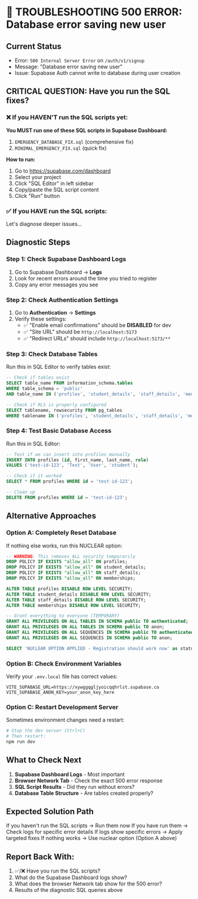 # 🚨 TROUBLESHOOTING 500 ERROR: Database error saving new user

## Current Status

- Error: `500 Internal Server Error` on `/auth/v1/signup`
- Message: "Database error saving new user"
- Issue: Supabase Auth cannot write to database during user creation

## CRITICAL QUESTION: Have you run the SQL fixes?

### ❌ If you HAVEN'T run the SQL scripts yet:

**You MUST run one of these SQL scripts in Supabase Dashboard:**

1. `EMERGENCY_DATABASE_FIX.sql` (comprehensive fix)
2. `MINIMAL_EMERGENCY_FIX.sql` (quick fix)

**How to run:**

1. Go to https://supabase.com/dashboard
2. Select your project
3. Click "SQL Editor" in left sidebar
4. Copy/paste the SQL script content
5. Click "Run" button

### ✅ If you HAVE run the SQL scripts:

Let's diagnose deeper issues...

## Diagnostic Steps

### Step 1: Check Supabase Dashboard Logs

1. Go to Supabase Dashboard → **Logs**
2. Look for recent errors around the time you tried to register
3. Copy any error messages you see

### Step 2: Check Authentication Settings

1. Go to **Authentication** → **Settings**
2. Verify these settings:
   - ✅ "Enable email confirmations" should be **DISABLED** for dev
   - ✅ "Site URL" should be `http://localhost:5173`
   - ✅ "Redirect URLs" should include `http://localhost:5173/**`

### Step 3: Check Database Tables

Run this in SQL Editor to verify tables exist:

```sql
-- Check if tables exist
SELECT table_name FROM information_schema.tables
WHERE table_schema = 'public'
AND table_name IN ('profiles', 'student_details', 'staff_details', 'memberships');

-- Check if RLS is properly configured
SELECT tablename, rowsecurity FROM pg_tables
WHERE tablename IN ('profiles', 'student_details', 'staff_details', 'memberships');
```

### Step 4: Test Basic Database Access

Run this in SQL Editor:

```sql
-- Test if we can insert into profiles manually
INSERT INTO profiles (id, first_name, last_name, role)
VALUES ('test-id-123', 'Test', 'User', 'student');

-- Check if it worked
SELECT * FROM profiles WHERE id = 'test-id-123';

-- Clean up
DELETE FROM profiles WHERE id = 'test-id-123';
```

## Alternative Approaches

### Option A: Completely Reset Database

If nothing else works, run this NUCLEAR option:

```sql
-- WARNING: This removes ALL security temporarily
DROP POLICY IF EXISTS "allow_all" ON profiles;
DROP POLICY IF EXISTS "allow_all" ON student_details;
DROP POLICY IF EXISTS "allow_all" ON staff_details;
DROP POLICY IF EXISTS "allow_all" ON memberships;

ALTER TABLE profiles DISABLE ROW LEVEL SECURITY;
ALTER TABLE student_details DISABLE ROW LEVEL SECURITY;
ALTER TABLE staff_details DISABLE ROW LEVEL SECURITY;
ALTER TABLE memberships DISABLE ROW LEVEL SECURITY;

-- Grant everything to everyone (TEMPORARY)
GRANT ALL PRIVILEGES ON ALL TABLES IN SCHEMA public TO authenticated;
GRANT ALL PRIVILEGES ON ALL TABLES IN SCHEMA public TO anon;
GRANT ALL PRIVILEGES ON ALL SEQUENCES IN SCHEMA public TO authenticated;
GRANT ALL PRIVILEGES ON ALL SEQUENCES IN SCHEMA public TO anon;

SELECT 'NUCLEAR OPTION APPLIED - Registration should work now' as status;
```

### Option B: Check Environment Variables

Verify your `.env.local` file has correct values:

```env
VITE_SUPABASE_URL=https://xywggqgljyoicqqhrlst.supabase.co
VITE_SUPABASE_ANON_KEY=your_anon_key_here
```

### Option C: Restart Development Server

Sometimes environment changes need a restart:

```bash
# Stop the dev server (Ctrl+C)
# Then restart:
npm run dev
```

## What to Check Next

1. **Supabase Dashboard Logs** - Most important
2. **Browser Network Tab** - Check the exact 500 error response
3. **SQL Script Results** - Did they run without errors?
4. **Database Table Structure** - Are tables created properly?

## Expected Solution Path

If you haven't run the SQL scripts → Run them now
If you have run them → Check logs for specific error details
If logs show specific errors → Apply targeted fixes
If nothing works → Use nuclear option (Option A above)

## Report Back With:

1. ✅/❌ Have you run the SQL scripts?
2. What do the Supabase Dashboard logs show?
3. What does the browser Network tab show for the 500 error?
4. Results of the diagnostic SQL queries above
